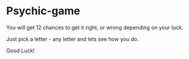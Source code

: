 # Psychic-game

You will get 12 chances to get it right, or wrong depending on your luck.

Just pick a letter - any letter and lets see how you do.

Good Luck!